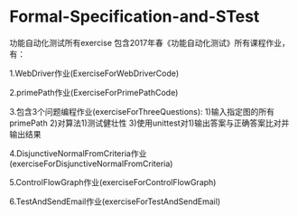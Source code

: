 # Formal-Specification-and-STest
功能自动化测试所有exercise
包含2017年春《功能自动化测试》所有课程作业，有：

  1.WebDriver作业(ExerciseForWebDriverCode)
  
  2.primePath作业(ExerciseForPrimePathCode)
  
  3.包含3个问题编程作业(exerciseForThreeQuestions):
    1)输入指定图的所有primePath
    2)对算法1)测试健壮性
    3)使用unittest对1)输出答案与正确答案比对并输出结果
    
  4.DisjunctiveNormalFromCriteria作业(exerciseForDisjunctiveNormalFromCriteria)
  
  5.ControlFlowGraph作业(exerciseForControlFlowGraph)
  
  6.TestAndSendEmail作业(exerciseForTestAndSendEmail) 
   
